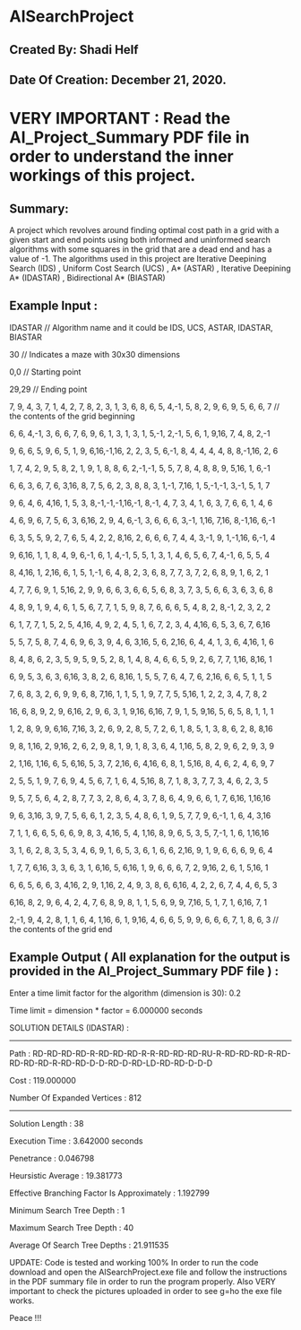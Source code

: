 # AISearchProject

## Created By: Shadi Helf

## Date Of Creation: December 21, 2020.

# VERY IMPORTANT : Read the AI_Project_Summary PDF file in order to understand the inner workings of this project.

## Summary:
A project which revolves around finding optimal cost path in a grid with a given start and end points using both informed and uninformed search algorithms with some squares in the grid that are a dead end and has a value of -1. The algorithms used in
this project are Iterative Deepining Search (IDS) , Uniform Cost Search (UCS) , A* (ASTAR) , Iterative Deepining A* (IDASTAR) , Bidirectional A* (BIASTAR) 

## Example Input :

IDASTAR // Algorithm name and it could be IDS, UCS, ASTAR, IDASTAR, BIASTAR

30  // Indicates a maze with 30x30 dimensions

0,0  // Starting point

29,29  // Ending point

 7, 9, 4, 3, 7, 1, 4, 2, 7, 8, 2, 3, 1, 3, 6, 8, 6, 5, 4,-1, 5, 8, 2, 9, 6, 9, 5, 6, 6, 7 // the contents of the grid beginning
 
 6, 6, 4,-1, 3, 6, 6, 7, 6, 9, 6, 1, 3, 1, 3, 1, 5,-1, 2,-1, 5, 6, 1, 9,16, 7, 4, 8, 2,-1
 
 9, 6, 6, 5, 9, 6, 5, 1, 9, 6,16,-1,16, 2, 2, 3, 5, 6,-1, 8, 4, 4, 4, 4, 8, 8,-1,16, 2, 6
 
 1, 7, 4, 2, 9, 5, 8, 2, 1, 9, 1, 8, 8, 6, 2,-1,-1, 5, 5, 7, 8, 4, 8, 8, 9, 5,16, 1, 6,-1
 
 6, 6, 3, 6, 7, 6, 3,16, 8, 7, 5, 6, 2, 3, 8, 8, 3, 1,-1, 7,16, 1, 5,-1,-1, 3,-1, 5, 1, 7
 
 9, 6, 4, 6, 4,16, 1, 5, 3, 8,-1,-1,-1,16,-1, 8,-1, 4, 7, 3, 4, 1, 6, 3, 7, 6, 6, 1, 4, 6
 
 4, 6, 9, 6, 7, 5, 6, 3, 6,16, 2, 9, 4, 6,-1, 3, 6, 6, 6, 3,-1, 1,16, 7,16, 8,-1,16, 6,-1
 
 6, 3, 5, 5, 9, 2, 7, 6, 5, 4, 2, 2, 8,16, 2, 6, 6, 6, 7, 4, 4, 3,-1, 9, 1,-1,16, 6,-1, 4
 
 9, 6,16, 1, 1, 8, 4, 9, 6,-1, 6, 1, 4,-1, 5, 5, 1, 3, 1, 4, 6, 5, 6, 7, 4,-1, 6, 5, 5, 4
 
 8, 4,16, 1, 2,16, 6, 1, 5, 1,-1, 6, 4, 8, 2, 3, 6, 8, 7, 7, 3, 7, 2, 6, 8, 9, 1, 6, 2, 1
 
 4, 7, 7, 6, 9, 1, 5,16, 2, 9, 9, 6, 6, 3, 6, 6, 5, 6, 8, 3, 7, 3, 5, 6, 6, 3, 6, 3, 6, 8
 
 4, 8, 9, 1, 9, 4, 6, 1, 5, 6, 7, 7, 1, 5, 9, 8, 7, 6, 6, 6, 5, 4, 8, 2, 8,-1, 2, 3, 2, 2
 
 6, 1, 7, 7, 1, 5, 2, 5, 4,16, 4, 9, 2, 4, 5, 1, 6, 7, 2, 3, 4, 4,16, 6, 5, 3, 6, 7, 6,16
 
 5, 5, 7, 5, 8, 7, 4, 6, 9, 6, 3, 9, 4, 6, 3,16, 5, 6, 2,16, 6, 4, 4, 1, 3, 6, 4,16, 1, 6
 
 8, 4, 8, 6, 2, 3, 5, 9, 5, 9, 5, 2, 8, 1, 4, 8, 4, 6, 6, 5, 9, 2, 6, 7, 7, 1,16, 8,16, 1
 
 6, 9, 5, 3, 6, 3, 6,16, 3, 8, 2, 6, 8,16, 1, 5, 5, 7, 6, 4, 7, 6, 2,16, 6, 6, 5, 1, 1, 5
 
 7, 6, 8, 3, 2, 6, 9, 9, 6, 8, 7,16, 1, 1, 5, 1, 9, 7, 7, 5, 5,16, 1, 2, 2, 3, 4, 7, 8, 2
 
16, 6, 8, 9, 2, 9, 6,16, 2, 9, 6, 3, 1, 9,16, 6,16, 7, 9, 1, 5, 9,16, 5, 6, 5, 8, 1, 1, 1

 1, 2, 8, 9, 9, 6,16, 7,16, 3, 2, 6, 9, 2, 8, 5, 7, 2, 6, 1, 8, 5, 1, 3, 8, 6, 2, 8, 8,16
 
 9, 8, 1,16, 2, 9,16, 2, 6, 2, 9, 8, 1, 9, 1, 8, 3, 6, 4, 1,16, 5, 8, 2, 9, 6, 2, 9, 3, 9
 
 2, 1,16, 1,16, 6, 5, 6,16, 5, 3, 7, 2,16, 6, 4,16, 6, 8, 1, 5,16, 8, 4, 6, 2, 4, 6, 9, 7
 
 2, 5, 5, 1, 9, 7, 6, 9, 4, 5, 6, 7, 1, 6, 4, 5,16, 8, 7, 1, 8, 3, 7, 7, 3, 4, 6, 2, 3, 5
 
 9, 5, 7, 5, 6, 4, 2, 8, 7, 7, 3, 2, 8, 6, 4, 3, 7, 8, 6, 4, 9, 6, 6, 1, 7, 6,16, 1,16,16
 
 9, 6, 3,16, 3, 9, 7, 5, 6, 6, 1, 2, 3, 5, 4, 8, 6, 1, 9, 5, 7, 7, 9, 6,-1, 1, 6, 4, 3,16
 
 7, 1, 1, 6, 6, 5, 6, 6, 9, 8, 3, 4,16, 5, 4, 1,16, 8, 9, 6, 5, 3, 5, 7,-1, 1, 6, 1,16,16
 
 3, 1, 6, 2, 8, 3, 5, 3, 4, 6, 9, 1, 6, 5, 3, 6, 1, 6, 6, 2,16, 9, 1, 9, 6, 6, 6, 9, 6, 4
 
 1, 7, 7, 6,16, 3, 3, 6, 3, 1, 6,16, 5, 6,16, 1, 9, 6, 6, 6, 7, 2, 9,16, 2, 6, 1, 5,16, 1
 
 6, 6, 5, 6, 6, 3, 4,16, 2, 9, 1,16, 2, 4, 9, 3, 8, 6, 6,16, 4, 2, 2, 6, 7, 4, 4, 6, 5, 3
 
 6,16, 8, 2, 9, 6, 4, 2, 4, 7, 6, 8, 9, 8, 1, 1, 5, 6, 9, 9, 7,16, 5, 1, 7, 1, 6,16, 7, 1
 
 2,-1, 9, 4, 2, 8, 1, 1, 6, 4, 1,16, 6, 1, 9,16, 4, 6, 6, 5, 9, 9, 6, 6, 6, 7, 1, 8, 6, 3 // the contents of the grid end
 
 

## Example Output ( All explanation for the output is provided in the AI_Project_Summary PDF file ) :

Enter a time limit factor for the algorithm (dimension is 30): 0.2

Time limit = dimension * factor = 6.000000 seconds

SOLUTION DETAILS (IDASTAR) :

***************************************************************************************

Path : RD-RD-RD-RD-R-RD-RD-RD-R-R-RD-RD-RD-RU-R-RD-RD-RD-R-RD-RD-RD-RD-R-RD-RD-D-D-RD-D-RD-LD-RD-RD-D-D-D

Cost : 119.000000

Number Of Expanded Vertices : 812

***************************************************************************************

Solution Length : 38

Execution Time : 3.642000 seconds

Penetrance : 0.046798

Heursistic Average : 19.381773

Effective Branching Factor Is Approximately : 1.192799

Minimum Search Tree Depth : 1

Maximum Search Tree Depth : 40

Average Of Search Tree Depths : 21.911535

UPDATE: Code is tested and working 100% In order to run the code download and open the AISearchProject.exe file and follow the instructions in the PDF summary file in order to run the program properly. Also VERY important to check the pictures uploaded in order to see g=ho the exe file works.

Peace !!!
